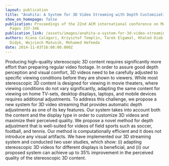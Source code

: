 ```yaml
---
layout: publication
title: "Anahita: A System for 3D Video Streaming with Depth Customization"
show_on_homepage: false
publication: Proceedings of the 22nd ACM international conference on Multimedia,
  Pages 337-346
publication_link: /assets/images/anahita-a-system-for-3d-video-streaming-with-depth-customization.pdf
authors: Kiana Calagari, Krzysztof Templin, Tarek Elgamal, Khaled Diab, Piotr
  Didyk, Wojciech Matusik, Mohamed Hefeeda
date: 2014-11-03T16:08:00.000Z
---
```

Producing high-quality stereoscopic 3D content requires significantly more effort than preparing regular video footage. In order to assure good depth perception and visual comfort, 3D videos need to be carefully adjusted to specific viewing conditions before they are shown to viewers. While most stereoscopic 3D content is designed for viewing in movie theaters, where viewing conditions do not vary significantly, adapting the same content for viewing on home TV-sets, desktop displays, laptops, and mobile devices requires additional adjustments. To address this challenge, we propose a new system for 3D video streaming that provides automatic depth adjustments as one of its key features. Our system takes into account both the content and the display type in order to customize 3D videos and maximize their perceived quality. We propose a novel method for depth adjustment that is well-suited for videos of field sports such as soccer, football, and tennis. Our method is computationally efficient and it does not introduce any visual artifacts. We have implemented our 3D streaming system and conducted two user studies, which show: (i) adapting stereoscopic 3D videos for different displays is beneficial, and (ii) our proposed system can achieve up to 35% improvement in the perceived quality of the stereoscopic 3D content.
